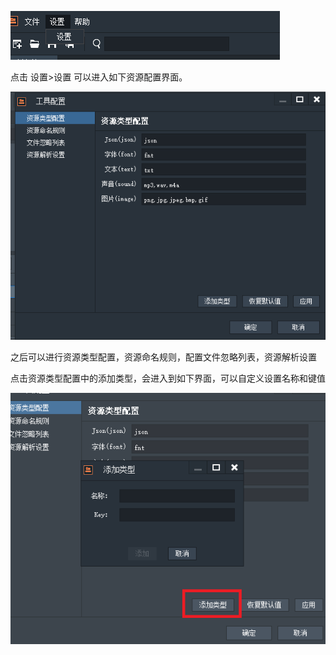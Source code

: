 
![image](11.PNG)

点击 设置>设置 可以进入如下资源配置界面。

![image](12.PNG)

之后可以进行资源类型配置，资源命名规则，配置文件忽略列表，资源解析设置

点击资源类型配置中的添加类型，会进入到如下界面，可以自定义设置名称和键值

![image](13.png)